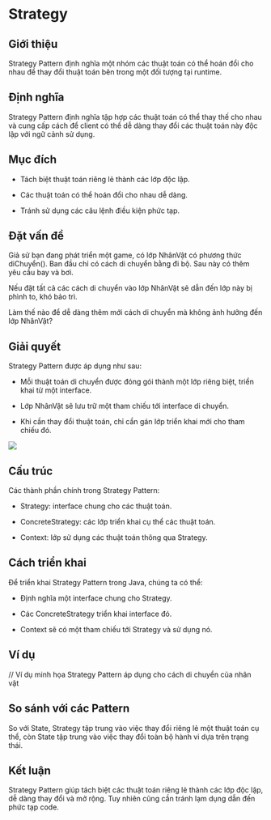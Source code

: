 # Strategy

## Giới thiệu

Strategy Pattern định nghĩa một nhóm các thuật toán có thể hoán đổi cho nhau để thay đổi thuật toán bên trong một đối tượng tại runtime.

## Định nghĩa

Strategy Pattern định nghĩa tập hợp các thuật toán có thể thay thế cho nhau và cung cấp cách để client có thể dễ dàng thay đổi các thuật toán này độc lập với ngữ cảnh sử dụng.

## Mục đích

- Tách biệt thuật toán riêng lẻ thành các lớp độc lập.

- Các thuật toán có thể hoán đổi cho nhau dễ dàng.

- Tránh sử dụng các câu lệnh điều kiện phức tạp.

## Đặt vấn đề

Giả sử bạn đang phát triển một game, có lớp NhânVật có phương thức diChuyển(). Ban đầu chỉ có cách di chuyển bằng đi bộ. Sau này có thêm yêu cầu bay và bơi.

Nếu đặt tất cả các cách di chuyển vào lớp NhânVật sẽ dẫn đến lớp này bị phình to, khó bảo trì.

Làm thế nào để dễ dàng thêm mới cách di chuyển mà không ảnh hưởng đến lớp NhânVật?

## Giải quyết

Strategy Pattern được áp dụng như sau:

- Mỗi thuật toán di chuyển được đóng gói thành một lớp riêng biệt, triển khai từ một interface.

- Lớp NhânVật sẽ lưu trữ một tham chiếu tới interface di chuyển.

- Khi cần thay đổi thuật toán, chỉ cần gán lớp triển khai mới cho tham chiếu đó.

![](https://refactoring.guru/images/patterns/diagrams/strategy/structure.png)

## Cấu trúc

Các thành phần chính trong Strategy Pattern:

- Strategy: interface chung cho các thuật toán.

- ConcreteStrategy: các lớp triển khai cụ thể các thuật toán.

- Context: lớp sử dụng các thuật toán thông qua Strategy.

## Cách triển khai

Để triển khai Strategy Pattern trong Java, chúng ta có thể:

- Định nghĩa một interface chung cho Strategy.

- Các ConcreteStrategy triển khai interface đó.

- Context sẽ có một tham chiếu tới Strategy và sử dụng nó.

## Ví dụ

// Ví dụ minh họa Strategy Pattern áp dụng cho cách di chuyển của nhân vật

## So sánh với các Pattern

So với State, Strategy tập trung vào việc thay đổi riêng lẻ một thuật toán cụ thể, còn State tập trung vào việc thay đổi toàn bộ hành vi dựa trên trạng thái.

## Kết luận

Strategy Pattern giúp tách biệt các thuật toán riêng lẻ thành các lớp độc lập, dễ dàng thay đổi và mở rộng. Tuy nhiên cũng cần tránh lạm dụng dẫn đến phức tạp code.